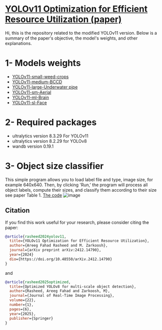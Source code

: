 # [YOLOv11 Optimization for Efficient Resource Utilization (paper)](https://arxiv.org/abs/2412.14790)
Hi, this is the repository related to the modified YOLOv11 version. Below is a summary of the paper's objective, the model's weights, and other explanations.

# 1- Models weights
- [YOLOv11-small-weed-crops](https://github.com/Zarko-ai/yolov11/tree/main/model%20weights)
- [YOLOv11-medium-BCCD](https://github.com/Zarko-ai/yolov11/tree/main/model%20weights)
- [YOLOv11-large-Underwater pipe](https://github.com/Zarko-ai/yolov11/tree/main/model%20weights)
- [YOLOv11-sm-Aerial](https://github.com/Zarko-ai/yolov11/tree/main/model%20weights)
- [YOLOv11-ml-Brain](https://github.com/Zarko-ai/yolov11/tree/main/model%20weights)
- [YOLOv11-sl-Face](https://github.com/Zarko-ai/yolov11/tree/main/model%20weights)

# 2- Required packages
- ultralytics version 8.3.29 For YOLOv11
- ultralytics version 8.2.29 for YOLOv8
- wandb version 0.19.1

# 3- Object size classifier
This simple program allows you to load label file and type, image size, for example 640x640. Then, by clicking 'Run,' the program will process all object labels, compute their sizes, and classify them according to their size see paper Table 1. [The code](https://github.com/zarko-ai/yolov11/tree/main/object%20size%20classifier)
![image](https://github.com/user-attachments/assets/cd451a5b-e8d1-4b73-af26-c9eb618d5cf4)


## Citation

If you find this work useful for your research, please consider citing the paper:

```bibtex
@article{rasheed2024yolov11,
  title={YOLOv11 Optimization for Efficient Resource Utilization},
  author={Areeg Fahad Rasheed and M. Zarkoosh},
  journal={arXiv preprint arXiv:2412.14790},
  year={2024}
  dio={https://doi.org/10.48550/arXiv.2412.14790}
}
```

and 

```bibtex
@article{rasheed2025optimized,
  title={Optimized YOLOv8 for multi-scale object detection},
  author={Rasheed, Areeg Fahad and Zarkoosh, M},
  journal={Journal of Real-Time Image Processing},
  volume={22},
  number={1},
  pages={6},
  year={2025},
  publisher={Springer}
}
```



